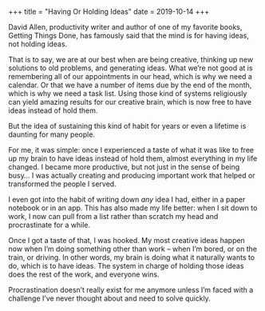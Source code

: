 +++
title = "Having Or Holding Ideas"
date = 2019-10-14
+++

David Allen, productivity writer and author of one of my favorite books, Getting Things Done, has famously said that the mind is for having ideas, not holding ideas.

That is to say, we are at our best when are being creative, thinking up new solutions to old problems, and generating ideas. What we’re not good at is remembering all of our appointments in our head, which is why we need a calendar. Or that we have a number of items due by the end of the month, which is why we need a task list. Using those kind of systems religiously can yield amazing results for our creative brain, which is now free to have ideas instead of hold them.

But the idea of sustaining this kind of habit for years or even a lifetime is daunting for many people. 

For me, it was simple: once I experienced a taste of what it was like to free up my brain to have ideas instead of hold them, almost everything in my life changed. I became more productive, but not just in the sense of being busy… I was actually creating and producing important work that helped or transformed the people I served.

I even got into the habit of writing down _any_ idea I had, either in a paper notebook or in an app. This has also made my life better: when I sit down to work, I now can pull from a list rather than scratch my head and procrastinate for a while. 

Once I got a taste of that, I was hooked. My most creative ideas happen now when I’m doing something other than work &#8211; when I’m bored, or on the train, or driving. In other words, my brain is doing what it naturally wants to do, which is to have ideas. The system in charge of holding those ideas does the rest of the work, and everyone wins.

Procrastination doesn’t really exist for me anymore unless I’m faced with a challenge I’ve never thought about and need to solve quickly.